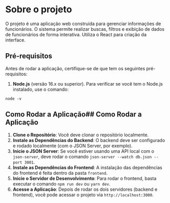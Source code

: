 # Sobre o projeto

O projeto é uma aplicação web construída para gerenciar informações de funcionários. O sistema permite realizar buscas, filtros e exibição de dados de funcionários de forma interativa. Utiliza o React para criação da interface.

## Pré-requisitos

Antes de rodar a aplicação, certifique-se de que tem os seguintes pré-requisitos:

1. **Node.js** (versão 16.x ou superior). Para verificar se você tem o Node.js instalado, use o comando:

`node -v`

## Como Rodar a Aplicação## Como Rodar a Aplicação

1. **Clone o Repositório**: Você deve clonar o repositório localmente.
2. **Instale as Dependências do Backend**: O backend deve ser configurado e rodado localmente (com o JSON Server, por exemplo).
3. **Inicie o JSON Server**: Se você estiver usando uma API local com o `json-server`, deve rodar o comando `json-server --watch db.json --port 3001`.
4. **Instale as Dependências do Frontend**: A instalação das dependências do frontend é feita dentro da pasta `frontend`.
5. **Inicie o Servidor de Desenvolvimento**: Para rodar o frontend, basta executar o comando `npm run dev` ou `yarn dev`.
6. **Acesse a Aplicação**: Depois de rodar os dois servidores (backend e frontend), você pode acessar o projeto via `http://localhost:3000`.
